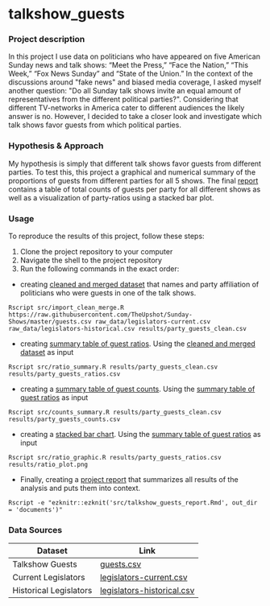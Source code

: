 # talkshow_guests

### Project description

In this project I use data on politicians who have appeared on five American Sunday news and talk shows: “Meet the Press,” “Face the Nation,” “This Week,” “Fox News Sunday” and “State of the Union.” In the context of the discussions around "fake news" and biased media coverage, I asked myself another question: "Do all Sunday talk shows invite an equal amount of representatives from the different political parties?". Considering that different TV-networks in America cater to different audiences the likely answer is no. However, I decided to take a closer look and investigate which talk shows favor guests from which political parties.



### Hypothesis & Approach

My hypothesis is simply that different talk shows favor guests from different parties. To test this, this project a graphical and numerical summary of the proportions of guests from different parties for all 5 shows. The final [report](documents/talkshow_guests_report.md) contains a table of total counts of guests per party for all different shows as well as a visualization of party-ratios using a stacked bar plot.

### Usage

To reproduce the results of this project, follow these steps:

1. Clone the project repository to your computer
2. Navigate the shell to the project repository
3. Run the following commands in the exact order:

 *   creating  [cleaned and merged dataset](results/party_guests_clean.csv) that names and party affiliation of politicians who were guests in one of the talk shows.
 ```
 Rscript src/import_clean_merge.R https://raw.githubusercontent.com/TheUpshot/Sunday-Shows/master/guests.csv raw_data/legislators-current.csv raw_data/legislators-historical.csv results/party_guests_clean.csv
 ```
 * creating [summary table of guest         ratios](results/party_guests_ratios.csv). Using the [cleaned and merged dataset](results/party_guests_clean.csv) as input
 ```
 Rscript src/ratio_summary.R results/party_guests_clean.csv results/party_guests_ratios.csv
 ```
  * creating a [summary table of guest counts](results/party_guests_counts.csv).  Using the [summary table of guest ratios](results/party_guests_ratios.csv) as input
  ```
  Rscript src/counts_summary.R results/party_guests_clean.csv results/party_guests_counts.csv
  ```
   *  creating a [stacked bar chart](results/ratio_plot.png). Using the [summary table of guest ratios](results/party_guests_ratios.csv) as input
   ```
   Rscript src/ratio_graphic.R results/party_guests_ratios.csv results/ratio_plot.png
   ```
   * Finally, creating a [project report](documents/talkshow_guests_report.md) that summarizes all results of the analysis and puts them into context.
   ```
   Rscript -e "ezknitr::ezknit('src/talkshow_guests_report.Rmd', out_dir = 'documents')"
   ```


### Data Sources

|Dataset|Link|
|---|---|
|Talkshow Guests|[guests.csv](https://github.com/TheUpshot/Sunday-Shows)|
|Current Legislators|[legislators-current.csv](https://github.com/unitedstates/congress-legislators)|
|Historical Legislators|[legislators-historical.csv](https://github.com/unitedstates/congress-legislators)|
